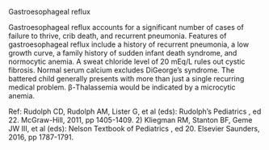 Gastroesophageal reflux

Gastroesophageal reflux accounts for a significant number of cases of failure to thrive, crib death, and recurrent pneumonia. Features of gastroesophageal reflux include a history of recurrent pneumonia, a low growth curve, a family history of sudden infant death syndrome, and normocytic anemia. A sweat chloride level of 20 mEq/L rules out cystic fibrosis. Normal serum calcium excludes DiGeorge’s syndrome. The battered child generally presents with more than just a single recurring medical problem. β-Thalassemia would be indicated by a microcytic anemia.

Ref: Rudolph CD, Rudolph AM, Lister G, et al (eds): Rudolph’s Pediatrics , ed 22. McGraw-Hill, 2011, pp 1405-1409.  2) Kliegman RM, Stanton BF, Geme JW III, et al (eds): Nelson Textbook of Pediatrics , ed 20. Elsevier Saunders, 2016, pp 1787-1791.